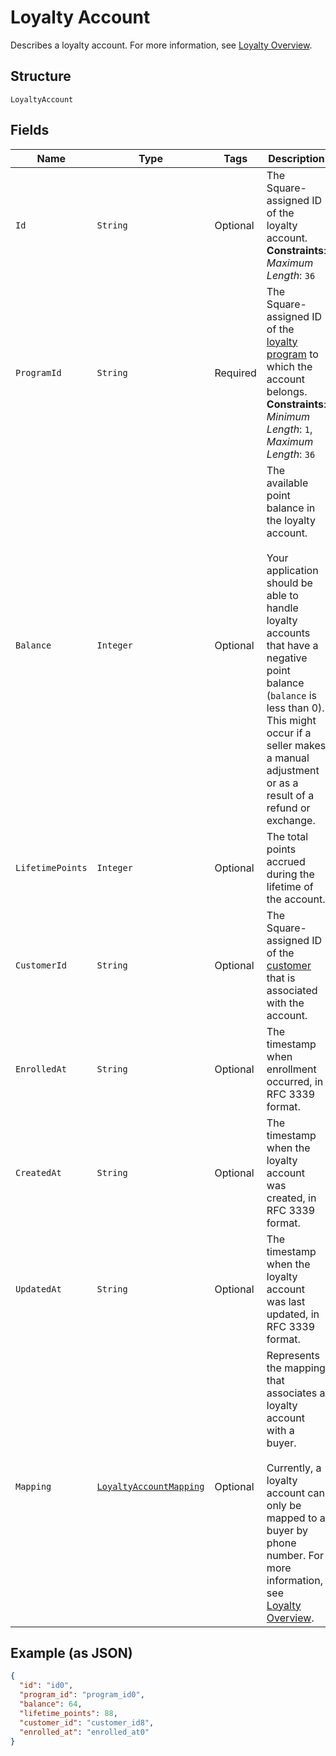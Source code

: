 
# Loyalty Account

Describes a loyalty account. For more information, see
[Loyalty Overview](https://developer.squareup.com/docs/loyalty/overview).

## Structure

`LoyaltyAccount`

## Fields

| Name | Type | Tags | Description | Getter |
|  --- | --- | --- | --- | --- |
| `Id` | `String` | Optional | The Square-assigned ID of the loyalty account.<br>**Constraints**: *Maximum Length*: `36` | String getId() |
| `ProgramId` | `String` | Required | The Square-assigned ID of the [loyalty program](/doc/models/loyalty-program.md) to which the account belongs.<br>**Constraints**: *Minimum Length*: `1`, *Maximum Length*: `36` | String getProgramId() |
| `Balance` | `Integer` | Optional | The available point balance in the loyalty account.<br><br>Your application should be able to handle loyalty accounts that have a negative point balance (`balance` is less than 0). This might occur if a seller makes a manual adjustment or as a result of a refund or exchange. | Integer getBalance() |
| `LifetimePoints` | `Integer` | Optional | The total points accrued during the lifetime of the account. | Integer getLifetimePoints() |
| `CustomerId` | `String` | Optional | The Square-assigned ID of the [customer](/doc/models/customer.md) that is associated with the account. | String getCustomerId() |
| `EnrolledAt` | `String` | Optional | The timestamp when enrollment occurred, in RFC 3339 format. | String getEnrolledAt() |
| `CreatedAt` | `String` | Optional | The timestamp when the loyalty account was created, in RFC 3339 format. | String getCreatedAt() |
| `UpdatedAt` | `String` | Optional | The timestamp when the loyalty account was last updated, in RFC 3339 format. | String getUpdatedAt() |
| `Mapping` | [`LoyaltyAccountMapping`](/doc/models/loyalty-account-mapping.md) | Optional | Represents the mapping that associates a loyalty account with a buyer.<br><br>Currently, a loyalty account can only be mapped to a buyer by phone number. For more information, see<br>[Loyalty Overview](https://developer.squareup.com/docs/loyalty/overview). | LoyaltyAccountMapping getMapping() |

## Example (as JSON)

```json
{
  "id": "id0",
  "program_id": "program_id0",
  "balance": 64,
  "lifetime_points": 88,
  "customer_id": "customer_id8",
  "enrolled_at": "enrolled_at0"
}
```

